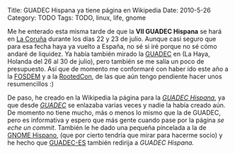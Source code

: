 Title: GUADEC Hispana ya tiene página en Wikipedia
Date: 2010-5-26
Category: TODO
Tags: TODO, linux, life, gnome

Me he enterado esta misma tarde de que la **VII GUADEC Hispana** se hará en [La Coruña](http://es.wikipedia.org/wiki/La%20Coru%C3%B1a)
durante los días 22 y 23 de julio. Aunque casi seguro que para esa fecha haya ya vuelto a España, no sé si iré porque no sé cómo andaré de
liquidez. Ya había también mirado la [GUADEC](http://guadec.org/) en (La Haya, Holanda del 26 al 30 de julio), pero también se me salía un
poco de presupuesto. Así que de momento me conformaré con haber ido este año a la [FOSDEM](http://fosdem.org/) y a la
[RootedCon](http://rootedcon.es/), de las que aún tengo pendiente hacer unos resumencillos :)

De paso, he creado en la Wikipedia la página para la *[GUADEC Hispana](http://es.wikipedia.org/wiki/GUADEC_Hispana)*, ya que desde
*[GUADEC](http://es.wikipedia.org/wiki/GUADEC)* se enlazaba varias veces y nadie la había creado aún. De momento no tiene mucho, más o
menos lo mismo que la de GUADEC, pero es informativa y espero que más gente cuando pase por la página *se eche un commit*. También le he
dado una pequeña pincelada a la de [GNOME Hispano](http://es.wikipedia.org/wiki/GNOME_Hispano), (que por cierto tendría que mirar para
hacerme socio) y he hecho que [GUADEC-ES](http://es.wikipedia.org/wiki/GUADEC-ES) también redirija a *GUADEC Hispana.*
